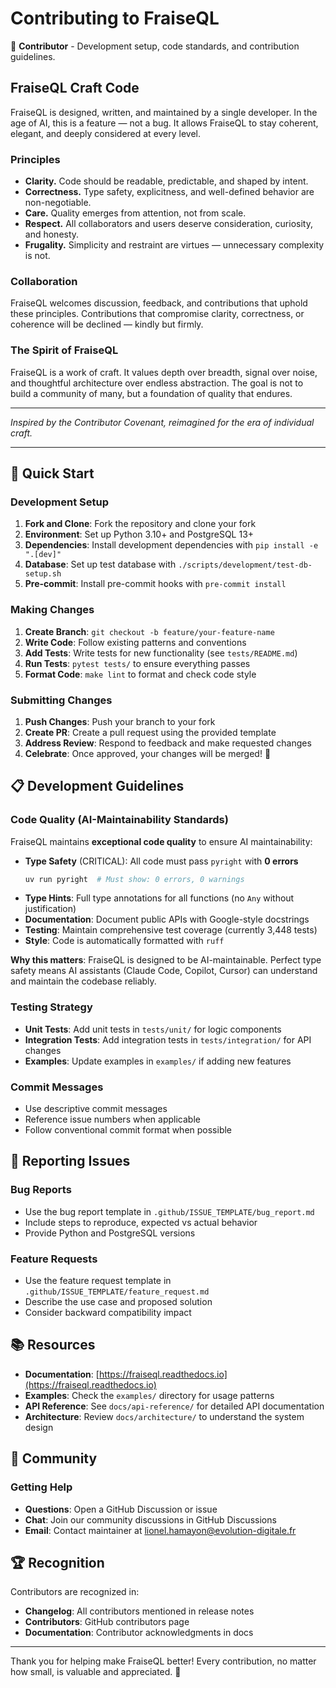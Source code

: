 # Contributing to FraiseQL

🔴 **Contributor** - Development setup, code standards, and contribution guidelines.

## FraiseQL Craft Code

FraiseQL is designed, written, and maintained by a single developer.
In the age of AI, this is a feature — not a bug.
It allows FraiseQL to stay coherent, elegant, and deeply considered at every level.

### Principles

- **Clarity.** Code should be readable, predictable, and shaped by intent.
- **Correctness.** Type safety, explicitness, and well-defined behavior are non-negotiable.
- **Care.** Quality emerges from attention, not from scale.
- **Respect.** All collaborators and users deserve consideration, curiosity, and honesty.
- **Frugality.** Simplicity and restraint are virtues — unnecessary complexity is not.

### Collaboration

FraiseQL welcomes discussion, feedback, and contributions that uphold these principles.
Contributions that compromise clarity, correctness, or coherence will be declined — kindly but firmly.

### The Spirit of FraiseQL

FraiseQL is a work of craft.
It values depth over breadth, signal over noise, and thoughtful architecture over endless abstraction.
The goal is not to build a community of many, but a foundation of quality that endures.

---

*Inspired by the Contributor Covenant, reimagined for the era of individual craft.*

---

## 🚀 Quick Start

### Development Setup
1. **Fork and Clone**: Fork the repository and clone your fork
2. **Environment**: Set up Python 3.10+ and PostgreSQL 13+
3. **Dependencies**: Install development dependencies with `pip install -e ".[dev]"`
4. **Database**: Set up test database with `./scripts/development/test-db-setup.sh`
5. **Pre-commit**: Install pre-commit hooks with `pre-commit install`

### Making Changes
1. **Create Branch**: `git checkout -b feature/your-feature-name`
2. **Write Code**: Follow existing patterns and conventions
3. **Add Tests**: Write tests for new functionality (see `tests/README.md`)
4. **Run Tests**: `pytest tests/` to ensure everything passes
5. **Format Code**: `make lint` to format and check code style

### Submitting Changes
1. **Push Changes**: Push your branch to your fork
2. **Create PR**: Create a pull request using the provided template
3. **Address Review**: Respond to feedback and make requested changes
4. **Celebrate**: Once approved, your changes will be merged! 🎉

## 📋 Development Guidelines

### Code Quality (AI-Maintainability Standards)

FraiseQL maintains **exceptional code quality** to ensure AI maintainability:

- **Type Safety** (CRITICAL): All code must pass `pyright` with **0 errors**
  ```bash
  uv run pyright  # Must show: 0 errors, 0 warnings
  ```
- **Type Hints**: Full type annotations for all functions (no `Any` without justification)
- **Documentation**: Document public APIs with Google-style docstrings
- **Testing**: Maintain comprehensive test coverage (currently 3,448 tests)
- **Style**: Code is automatically formatted with `ruff`

**Why this matters**: FraiseQL is designed to be AI-maintainable. Perfect type safety means AI assistants (Claude Code, Copilot, Cursor) can understand and maintain the codebase reliably.

### Testing Strategy
- **Unit Tests**: Add unit tests in `tests/unit/` for logic components
- **Integration Tests**: Add integration tests in `tests/integration/` for API changes
- **Examples**: Update examples in `examples/` if adding new features

### Commit Messages
- Use descriptive commit messages
- Reference issue numbers when applicable
- Follow conventional commit format when possible

## 🐛 Reporting Issues

### Bug Reports
- Use the bug report template in `.github/ISSUE_TEMPLATE/bug_report.md`
- Include steps to reproduce, expected vs actual behavior
- Provide Python and PostgreSQL versions

### Feature Requests
- Use the feature request template in `.github/ISSUE_TEMPLATE/feature_request.md`
- Describe the use case and proposed solution
- Consider backward compatibility impact

## 📚 Resources

- **Documentation**: [https://fraiseql.readthedocs.io](https://fraiseql.readthedocs.io)
- **Examples**: Check the `examples/` directory for usage patterns
- **API Reference**: See `docs/api-reference/` for detailed API documentation
- **Architecture**: Review `docs/architecture/` to understand the system design

## 🤝 Community

### Getting Help
- **Questions**: Open a GitHub Discussion or issue
- **Chat**: Join our community discussions in GitHub Discussions
- **Email**: Contact maintainer at lionel.hamayon@evolution-digitale.fr

## 🏆 Recognition

Contributors are recognized in:
- **Changelog**: All contributors mentioned in release notes
- **Contributors**: GitHub contributors page
- **Documentation**: Contributor acknowledgments in docs

---

Thank you for helping make FraiseQL better! Every contribution, no matter how small, is valuable and appreciated. 💙
